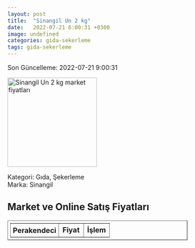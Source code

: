 ```yaml
---
layout: post
title:  "Sinangil Un 2 kg"
date:   2022-07-21 6:00:31 +0300
image: undefined
categories: gida-sekerleme
tags: gida-sekerleme
---
```


Son Güncelleme: 2022-07-21 9:00:31

<img src="undefined" width="200" alt="Sinangil Un 2 kg market fiyatları" />

Kategori: Gıda, Şekerleme
<br />
Marka: Sinangil

<h2>Market ve Online Satış Fiyatları</h2>

<table border="1" style="padding: 5px;width:80%;">
  <tr>
    <td style="padding: 5px;"><strong>Perakendeci</strong></td>
    <td><strong>Fiyat</strong></td>
    <td><strong>İşlem</strong></td>
  </tr>
  
</table>
